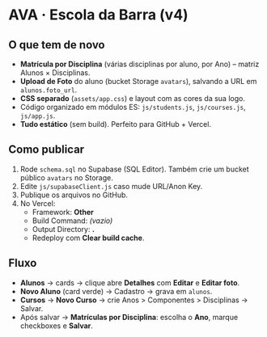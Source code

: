 
# AVA · Escola da Barra (v4)

## O que tem de novo
- **Matrícula por Disciplina** (várias disciplinas por aluno, por Ano) – matriz Alunos × Disciplinas.
- **Upload de Foto** do aluno (bucket Storage `avatars`), salvando a URL em `alunos.foto_url`.
- **CSS separado** (`assets/app.css`) e layout com as cores da sua logo.
- Código organizado em módulos ES: `js/students.js`, `js/courses.js`, `js/app.js`.
- **Tudo estático** (sem build). Perfeito para GitHub + Vercel.

## Como publicar
1. Rode `schema.sql` no Supabase (SQL Editor). Também crie um bucket público `avatars` no Storage.
2. Edite `js/supabaseClient.js` caso mude URL/Anon Key.
3. Publique os arquivos no GitHub.
4. No Vercel:
   - Framework: **Other**
   - Build Command: *(vazio)*
   - Output Directory: **.**
   - Redeploy com **Clear build cache**.

## Fluxo
- **Alunos** → cards → clique abre **Detalhes** com **Editar** e **Editar foto**.
- **Novo Aluno** (card verde) → Cadastro → grava em `alunos`.
- **Cursos** → **Novo Curso** → crie Anos > Componentes > Disciplinas → Salvar.
- Após salvar → **Matrículas por Disciplina**: escolha o **Ano**, marque checkboxes e **Salvar**.
